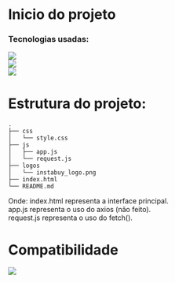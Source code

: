 # Inicio do projeto

### Tecnologias usadas:
![](https://img.shields.io/badge/HTML--brightgreen)  
![](https://img.shields.io/badge/CSS--brightgreen)   
![](https://img.shields.io/badge/JavaScript-fetch-brightgreen)  

# Estrutura do projeto:
```
.
├── css
│   └── style.css
├── js
│   ├── app.js
│   └── request.js
├── logos
│   └── instabuy_logo.png
├── index.html
└── README.md
```
Onde:
index.html representa a interface principal.  
app.js representa o uso do axios (não feito).  
request.js representa o uso do fetch().

# Compatibilidade

![](https://i.imgur.com/st3OVWD.png)
